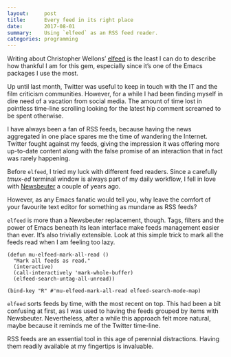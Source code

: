 ```yaml
---
layout:     post
title:      Every feed in its right place
date:       2017-08-01
summary:    Using `elfeed` as an RSS feed reader.
categories: programming
---
```


Writing about Christopher Wellons’ [elfeed](https://github.com/skeeto/elfeed) is
the least I can do to describe how thankful I am for this gem, especially since
it’s one of the Emacs packages I use the most.

Up until last month, Twitter was useful to keep in touch with the IT and the
film criticism communities. However, for a while I had been finding myself in
dire need of a vacation from social media. The amount of time lost in pointless
time-line scrolling looking for the latest hip comment screamed to be spent
otherwise.

I have always been a fan of RSS feeds, because having the news aggregated in one
place spares me the time of wandering the Internet. Twitter fought against my
feeds, giving the impression it was offering more up-to-date content along with
the false promise of an interaction that in fact was rarely happening.

Before `elfeed`, I tried my luck with different feed readers. Since a carefully
*tmux-ed* terminal window is always part of my daily workflow, I fell in love
with [Newsbeuter](http://www.newsbeuter.org) a couple of years ago.

However, as any Emacs fanatic would tell you, why leave the comfort of your
favourite text editor for something as mundane as RSS feeds?

`elfeed` is more than a Newsbeuter replacement, though. Tags, filters and the
power of Emacs beneath its lean interface make feeds management easier than
ever. It’s also trivially extensible. Look at this simple trick to mark all the
feeds read when I am feeling too lazy.

``` emacs-lisp
(defun mu-elfeed-mark-all-read ()
  "Mark all feeds as read."
  (interactive)
  (call-interactively 'mark-whole-buffer)
  (elfeed-search-untag-all-unread))

(bind-key "R" #'mu-elfeed-mark-all-read elfeed-search-mode-map)
```

`elfeed` sorts feeds by time, with the most recent on top. This had been a bit
confusing at first, as I was used to having the feeds grouped by items with
Newsbeuter. Nevertheless, after a while this approach felt more natural, maybe
because it reminds me of the Twitter time-line.

RSS feeds are an essential tool in this age of perennial distractions. Having
them readily available at my fingertips is invaluable.
